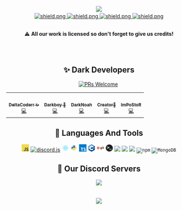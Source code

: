   <center><a href="https://discord.com/assets/ef555bf639a11bd65ae3065263788bba.png"><img src="https://discord.com/assets/ef555bf639a11bd65ae3065263788bba.png"></a></center>

 <div align=center>

  <a href="https://discord.gg/SaGJ8hz">
    <img src="https://discordapp.com/api/guilds/733807204938940447/widget.png?style=shield" alt="shield.png">
  </a>
 
 <a href="https://github.com/TeamDarkDevs">
    <img src="https://img.shields.io/badge/discord.js-v12.3.1-blue.svg?logo=npm" alt="shield.png">
  </a>
  
  
  <a href="https://github.com/TeamDarkDevs/DarkDevelopers/LISENCE">
    <img src="https://img.shields.io/badge/license-GNU%20GPL%20v3-green" alt="shield.png">
  </a>
  
    
  <a href="https://github.com/TeamDarkDevs/DarkDevelopers">
    <img src="https://visitors-badge.glitch.me/badge?page_id=TeamDarkDevs.TeamDarkDevs" alt="shield.png">
  </a>
  
  
<br>
<br>

 :warning: **All our work is licensed so don't forget to give us credits!**

<br><br>

## ✨ Dark Developers 
[![PRs Welcome](https://img.shields.io/badge/PRs-welcome-brightgreen.svg?style=flat-square)](https://github.com/DeltaCoderr/Covid-19-Tracker)&nbsp;

<!-- ALL-CONTRIBUTORS-LIST:START - Do not remove or modify this section -->
<!-- prettier-ignore-start -->
<!-- markdownlint-disable -->

<table>
  <tr>
     <td align="center"><a href="https://github.com/DeltaCoderr"><img src="https://avatars0.githubusercontent.com/u/51528076?s=460&u=d1e28ca661a14f0b3428cc07dd410f36f891966b&v=4" width="100px;" alt=""/><br /><sub><b>DeltaCoderr ✨</b></sub></a><br /><a href="https://github.com/houseofgeeks/hg/commits?author=DeltaCoderr" title="Developer">💻</a></td>
     <td align="center"><a href="https://github.com/DarkBoy-js"><img src="https://avatars3.githubusercontent.com/u/71411869?s=400&u=7f8e4008818e748e390cfcaf1db4b33f42c8b06e&v=4" width="100px;" alt=""/><br /><sub><b>Darkboy 🍭</b></sub></a><br /><a href="https://github.com/houseofgeeks/hg/commits?author=DarkBoy-js" title="Developer">💻</a></td>
     <td align="center"><a href="https://github.com/DarkNoahDev"><img src="https://avatars0.githubusercontent.com/u/69770663?s=400&u=36114e7f2420e48c3fbe622849e4cf35c710bb94&v=4" width="100px;" alt=""/><br /><sub><b>DarkNoah</b></sub></a><br /><a href="https://github.com/houseofgeeks/hg/commits?author=DarkNoahDev" title="Developer">💻</a></td>
       <td align="center"><a href="https://github.com/Creator-cmd"><img src="https://cdn.discordapp.com/avatars/730431456006111323/a_cef1312dd7225f83abc06e170142777e.gif?size=1024" width="100px;" alt=""/><br /><sub><b>Creator🌙</b></sub></a><br /><a href="https://github.com/houseofgeeks/hg/commits?author=Creator-cmd" title="Developer">💻</a></td>
 <td align="center"><a href=="https://github.com/Creator-cmd"><img src="https://cdn.discordapp.com/avatars/581752425858203659/afe35f70664bb89a92f8be8615e63873.png?size=1024" width="100px;" alt=""/><br /><sub><b>ImPoStoR</b></sub></a><br /><a href="https://github.com/houseofgeeks/hg/commits?author=sujalgoel" title="Developer">💻</a></td>
  </tr>
  
</table>

<!-- markdownlint-enable -->
<!-- prettier-ignore-end -->
<!-- ALL-CONTRIBUTORS-LIST:END -->


## 💫 Languages And Tools


<code><img height="20" src="https://raw.githubusercontent.com/github/explore/80688e429a7d4ef2fca1e82350fe8e3517d3494d/topics/javascript/javascript.png"></code>
<a href="https://discord.js.org"><img src="https://cdn.discordapp.com/attachments/740865034887888996/740865173065170994/logo-square.png" width="20" alt="discord.js" /></a>
<code><img height="20" src="https://raw.githubusercontent.com/github/explore/80688e429a7d4ef2fca1e82350fe8e3517d3494d/topics/react/react.png"></code>
<code><img height="20" src="https://raw.githubusercontent.com/github/explore/80688e429a7d4ef2fca1e82350fe8e3517d3494d/topics/python/python.png"></code>
<code><img height="20" src="https://raw.githubusercontent.com/github/explore/80688e429a7d4ef2fca1e82350fe8e3517d3494d/topics/typescript/typescript.png"></code>
<code><img height="20" src="https://raw.githubusercontent.com/github/explore/80688e429a7d4ef2fca1e82350fe8e3517d3494d/topics/cpp/cpp.png"></code>
<code><img height="20" src="https://raw.githubusercontent.com/github/explore/80688e429a7d4ef2fca1e82350fe8e3517d3494d/topics/git/git.png"></code>
<code><img height="20" src="https://raw.githubusercontent.com/github/explore/80688e429a7d4ef2fca1e82350fe8e3517d3494d/topics/terminal/terminal.png"></code>
<code><img height="20" src="https://img.shields.io/badge/-Nodejs-43853d?style=flat-square&logo=Node.js&logoColor=white"/></code>
<code><img height="20" src="https://img.shields.io/badge/-HTML5-E34F26?style=flat-square&logo=html5&logoColor=white" /></code>
<code><img height="20" src="https://img.shields.io/badge/-Heroku-430098?style=flat-square&logo=heroku&logoColor=white" /></code>
<code><img alt="npm" src="https://img.shields.io/badge/-NPM-CB3837?style=flat-square&logo=npm&logoColor=white" /></code>
<code><img alt="MongoDB" src="https://img.shields.io/badge/-MongoDB-13aa52?style=flat-square&logo=mongodb&logoColor=white" /></code>

## 📝 Our Discord Servers

<a href="https://discord.gg/devs"><img src="https://discordapp.com/api/guilds/733807204938940447/embed.png?style=banner3"/></a>
<br><br>

<a href="https://discord.gg/D5hpx9p"><img src="https://discordapp.com/api/guilds/765274736157524019/embed.png?style=banner3"/></a>





